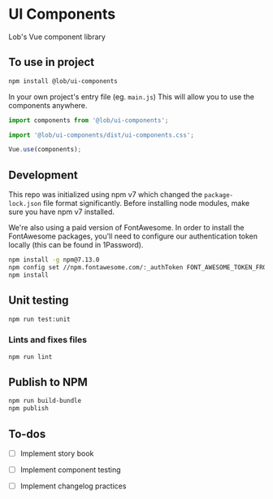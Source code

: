 # UI Components
Lob's Vue component library

## To use in project
```bash
npm install @lob/ui-components
```

In your own project's entry file (eg. `main.js`) This will allow you to use the components anywhere.
```javascript
import components from '@lob/ui-components';

import '@lob/ui-components/dist/ui-components.css';

Vue.use(components);

```

## Development
This repo was initialized using npm v7 which changed the `package-lock.json` file format significantly. Before installing node modules, make sure you have npm v7 installed.

We're also using a paid version of FontAwesome. In order to install the FontAwesome packages, you'll need to configure our authentication token locally (this can be found in 1Password).

```bash
npm install -g npm@7.13.0
npm config set //npm.fontawesome.com/:_authToken FONT_AWESOME_TOKEN_FROM_1PASS
npm install
```

## Unit testing
```bash
npm run test:unit
```

### Lints and fixes files
```bash
npm run lint
```

## Publish to NPM
```bash
npm run build-bundle
npm publish
```

## To-dos
- [ ] Implement story book
- [ ] Implement component testing
- [ ] Implement changelog practices

